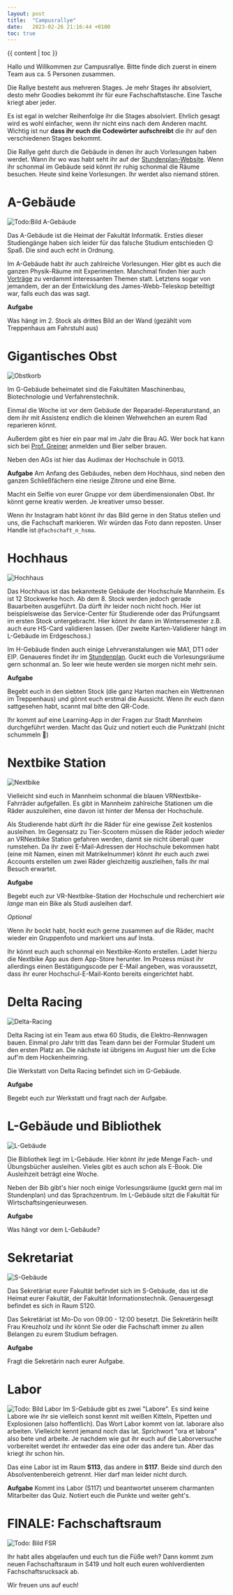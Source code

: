 ```yaml
---
layout: post
title:  "Campusrallye"
date:   2023-02-26 21:16:44 +0100
toc: true
---
```


{{ content | toc }}

Hallo und Willkommen zur Campusrallye.
Bitte finde dich zuerst in einem Team aus ca. 5 Personen zusammen.

Die Rallye besteht aus mehreren Stages.
Je mehr Stages ihr absolviert, desto mehr Goodies bekommt ihr für eure Fachschaftstasche.
Eine Tasche kriegt aber jeder.

Es ist egal in welcher Reihenfolge ihr die Stages absolviert.
Ehrlich gesagt wird es wohl einfacher, wenn ihr nicht eins nach dem Anderen macht.
Wichtig ist nur **dass ihr euch die Codewörter aufschreibt** die ihr auf den verschiedenen Stages bekommt.

Die Rallye geht durch die Gebäude in denen ihr auch Vorlesungen haben werdet.
Wann ihr wo was habt seht ihr auf der [Stundenplan-Website](https://sp.inftech.hs-mannheim.de/ba/sem/1).
Wenn ihr schonmal im Gebäude seid könnt ihr ruhig schonmal die Räume besuchen.
Heute sind keine Vorlesungen.
Ihr werdet also niemand stören.

# A-Gebäude
![Todo:Bild A-Gebäude]()

Das A-Gebäude ist die Heimat der Fakultät Informatik.
Ersties dieser Studiengänge haben sich leider für das falsche Studium entschieden 😉
Spaß. Die sind auch echt in Ordnung.

Im A-Gebäude habt ihr auch zahlreiche Vorlesungen.
Hier gibt es auch die ganzen Physik-Räume mit Experimenten.
Manchmal finden hier auch [Vorträge](https://www.hs-mannheim.de/die-hochschule/veranstaltungen/vortragsreihen/physikalisches-kolloquium.html) zu verdammt interessanten Themen statt.
Letztens sogar von jemandem, der an der Entwicklung des James-Webb-Teleskop beteiltigt war, falls euch das was sagt.

**Aufgabe**

Was hängt im 2. Stock als drittes Bild an der Wand (gezählt vom Treppenhaus am Fahrstuhl aus)


# Gigantisches Obst
![Obstkorb](https://www.english.hs-mannheim.de/fileadmin/user_upload/hauptseite/Bilder/campusrundgang/06_gebaeudeg.jpg)

Im G-Gebäude beheimatet sind die Fakultäten Maschinenbau, Biotechnologie und Verfahrenstechnik.

Einmal die Woche ist vor dem Gebäude der Reparadel-Reperaturstand, an dem ihr mit Assistenz endlich die kleinen Wehwehchen an eurem Rad reparieren könnt.

Außerdem gibt es hier ein paar mal im Jahr die Brau AG.
Wer bock hat kann sich bei [Prof. Greiner](https://www.brau.hs-mannheim.de/ansprechpartner.html) anmelden und Bier selber brauen.

Neben den AGs ist hier das Audimax der Hochschule in G013.

**Aufgabe**
Am Anfang des Gebäudes, neben dem Hochhaus, sind neben den ganzen Schließfächern eine riesige Zitrone und eine Birne.

Macht ein Selfie von eurer Gruppe vor dem überdimensionalen Obst.
Ihr könnt gerne kreativ werden.
Je kreativer umso besser.

Wenn ihr Instagram habt könnt ihr das Bild gerne in den Status stellen und uns, die Fachschaft markieren.
Wir würden das Foto dann reposten.
Unser Handle ist `@fachschaft_n_hsma`.

# Hochhaus
![Hochhaus](https://e7architekten.de/wp-content/uploads/2014/12/034_HSH_02-1024x640.jpg)

Das Hochhaus ist das bekannteste Gebäude der Hochschule Mannheim.
Es ist 12 Stockwerke hoch.
Ab dem 8. Stock werden jedoch gerade Bauarbeiten ausgeführt.
Da dürft ihr leider noch nicht hoch.
Hier ist beispielsweise das Service-Center für Studierende oder das Prüfungsamt im ersten Stock untergebracht.
Hier könnt ihr dann im Wintersemester z.B. auch eure HS-Card validieren lassen.
(Der zweite Karten-Validierer hängt im L-Gebäude im Erdgeschoss.)

Im H-Gebäude finden auch einige Lehrveranstalungen wie MA1, DT1 oder EIP.
Genaueres findet ihr im [Stundenplan](https://sp.inftech.hs-mannheim.de/ba/sem/1).
Guckt euch die Vorlesungsräume gern schonmal an.
So leer wie heute werden sie morgen nicht mehr sein.

**Aufgabe**

Begebt euch in den siebten Stock (die ganz Harten machen ein Wettrennen im Treppenhaus) und gönnt euch erstmal die Aussicht.
Wenn ihr euch dann sattgesehen habt, scannt mal bitte den QR-Code.

Ihr kommt auf eine Learning-App in der Fragen zur Stadt Mannheim durchgeführt werden.
Macht das Quiz und notiert euch die Punktzahl (nicht schummeln 🧐)

# Nextbike Station
![Nextbike](https://www.rheinpfalz.de/cms_media/module_img/4638/2319149_3_articledetail_91-123560157.webp)

Vielleicht sind euch in Mannheim schonmal die blauen VRNextbike-Fahrräder aufgefallen.
Es gibt in Mannheim zahlreiche Stationen um die Räder auszuleihen, eine davon ist hinter der Mensa der Hochschule.

Als Studierende habt dürft ihr die Räder für eine gewisse Zeit kostenlos ausleihen.
Im Gegensatz zu Tier-Scootern müssen die Räder jedoch wieder an VRNextbike Station gefahren werden, damit sie nicht überall quer rumstehen.
Da ihr zwei E-Mail-Adressen der Hochschule bekommen habt (eine mit Namen, einen mit Matrikelnummer) könnt ihr euch auch zwei Accounts erstellen um zwei Räder gleichzeitig auszleihen, falls ihr mal Besuch erwartet.

**Aufgabe**

Begebt euch zur VR-Nextbike-Station der Hochschule und recherchiert *wie lange* man ein Bike als Studi ausleihen darf.

*Optional*

Wenn ihr bockt habt, hockt euch gerne zusammen auf die Räder, macht wieder ein Gruppenfoto und markiert uns auf Insta.

Ihr könnt euch auch schonmal ein Nextbike-Konto erstellen. Ladet hierzu die Nextbike App aus dem App-Store herunter. 
Im Prozess müsst ihr allerdings einen Bestätigungscode per E-Mail angeben, was voraussetzt, dass ihr eurer Hochschul-E-Mail-Konto bereits eingerichtet habt.


# Delta Racing
![Delta-Racing](https://www.delta-racing.de/deltacar.606fe01cac5849d3.png)

Delta Racing ist ein Team aus etwa 60 Studis, die Elektro-Rennwagen bauen.
Einmal pro Jahr tritt das Team dann bei der Formular Student um den ersten Platz an.
Die nächste ist übrigens im August hier um die Ecke auf'm dem Hockenheimring.

Die Werkstatt von Delta Racing befindet sich im G-Gebäude.

**Aufgabe**

Begebt euch zur Werkstatt und fragt nach der Aufgabe.

# L-Gebäude und Bibliothek

![L-Gebäude](https://upload.wikimedia.org/wikipedia/commons/thumb/c/c3/Mannheim_Hochschule_Geb%C3%A4ude11_20100917.jpg/440px-Mannheim_Hochschule_Geb%C3%A4ude11_20100917.jpg)

Die Bibliothek liegt im L-Gebäude.
Hier könnt ihr jede Menge Fach- und Übungsbücher ausleihen.
Vieles gibt es auch schon als E-Book.
Die Ausleihzeit beträgt eine Woche.

Neben der Bib gibt's hier noch einige Vorlesungsräume (guckt gern mal im Stundenplan) und das Sprachzentrum.
Im L-Gebäude sitzt die Fakultät für Wirtschaftsingenieurwesen.

**Aufgabe**

Was hängt vor dem L-Gebäude?



# Sekretariat
![S-Gebäude](https://lh3.googleusercontent.com/p/AF1QipN76Elzk6DEop3n80PLId5dlE45a_GOL_YbP4C0=s680-w680-h510)

Das Sekretäriat eurer Fakultät befindet sich im S-Gebäude, das ist die Heimat eurer Fakultät, der Fakultät Informationstechnik.
Genauergesagt befindet es sich in Raum S120.

Das Sekretäriat ist Mo-Do von 09:00 - 12:00 besetzt.
Die Sekretärin heißt Frau Kreuzholz und ihr könnt Sie oder die Fachschaft immer zu allen Belangen zu eurem Studium befragen.

**Aufgabe**

Fragt die Sekretärin nach eurer Aufgabe.


# Labor
![Todo: Bild Labor]()
Im S-Gebäude gibt es zwei "Labore".
Es sind keine Labore wie ihr sie vielleich sonst kennt mit weißen Kitteln, Pipetten und Explosionen (also hoffentlich).
Das Wort Labor kommt von lat. laborare also arbeiten.
Vielleicht kennt jemand noch das lat. Sprichwort "ora et labora" also bete und arbeite.
Je nachdem wie gut ihr euch auf die Laborversuche vorbereitet werdet ihr entweder das eine oder das andere tun.
Aber das kriegt ihr schon hin.

Das eine Labor ist im Raum **S113**, das andere in **S117**.
Beide sind durch den Absolventenbereich getrennt.
Hier darf man leider nicht durch.

**Aufgabe**
Kommt ins Labor (S117) und beantwortet unserem charmanten Mitarbeiter das Quiz.
Notiert euch die Punkte und weiter geht's.


# FINALE: Fachschaftsraum

![Todo: Bild FSR]()

Ihr habt alles abgelaufen und euch tun die Füße weh?
Dann kommt zum neuen Fachschaftsraum in S419 und holt euch euren wohlverdienten Fachschaftsrucksack ab.

Wir freuen uns auf euch!
